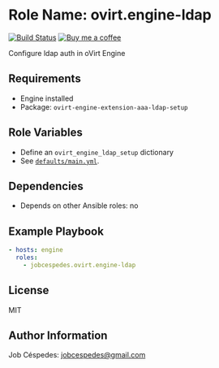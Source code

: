 Role Name: ovirt.engine-ldap
=========

[![Build Status](https://travis-ci.org/jobcespedes/ovirt.engine-ldap.svg?branch=master)](https://travis-ci.org/jobcespedes/ansible_ovirt.engine-ldap) [![Buy me a coffee](https://img.shields.io/badge/$-BuyMeACoffee-blue.svg)](https://www.buymeacoffee.com/jobcespedes)

Configure ldap auth in oVirt Engine

Requirements
------------

- Engine installed
- Package: `ovirt-engine-extension-aaa-ldap-setup`

Role Variables
--------------

- Define an `ovirt_engine_ldap_setup` dictionary
- See [`defaults/main.yml`](defaults/main.yml).

Dependencies
------------

- Depends on other Ansible roles: no

Example Playbook
----------------

```yaml
- hosts: engine
  roles:
    - jobcespedes.ovirt.engine-ldap
```

License
-------

MIT

Author Information
------------------

Job Céspedes: jobcespedes@gmail.com

